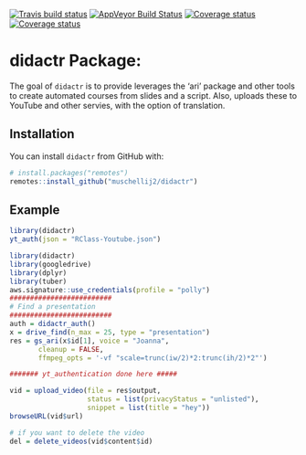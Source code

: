 
[![Travis build
status](https://travis-ci.com/muschellij2/didactr.svg?branch=master)](https://travis-ci.com/muschellij2/didactr)
[![AppVeyor Build
Status](https://ci.appveyor.com/api/projects/status/github/muschellij2/didactr?branch=master&svg=true)](https://ci.appveyor.com/project/muschellij2/didactr)
[![Coverage
status](https://coveralls.io/repos/github/muschellij2/didactr/badge.svg?branch=master)](https://coveralls.io/r/muschellij2/didactr?branch=master)
[![Coverage
status](https://codecov.io/gh/muschellij2/didactr/branch/master/graph/badge.svg)](https://codecov.io/github/muschellij2/didactr?branch=master)
<!-- README.md is generated from README.Rmd. Please edit that file -->

# didactr Package:

The goal of `didactr` is to provide leverages the ‘ari’ package and
other tools to create automated courses from slides and a script. Also,
uploads these to YouTube and other servies, with the option of
translation.

## Installation

You can install `didactr` from GitHub with:

``` r
# install.packages("remotes")
remotes::install_github("muschellij2/didactr")
```

## Example

``` r
library(didactr)
yt_auth(json = "RClass-Youtube.json")
```

``` r
library(didactr)
library(googledrive)
library(dplyr)
library(tuber)
aws.signature::use_credentials(profile = "polly")
#########################
# Find a presentation
#########################
auth = didactr_auth()
x = drive_find(n_max = 25, type = "presentation")
res = gs_ari(x$id[1], voice = "Joanna", 
       cleanup = FALSE,
       ffmpeg_opts = '-vf "scale=trunc(iw/2)*2:trunc(ih/2)*2"')

####### yt_authentication done here #####

vid = upload_video(file = res$output, 
                   status = list(privacyStatus = "unlisted"),
                   snippet = list(title = "hey"))
browseURL(vid$url)

# if you want to delete the video
del = delete_videos(vid$content$id)
```
